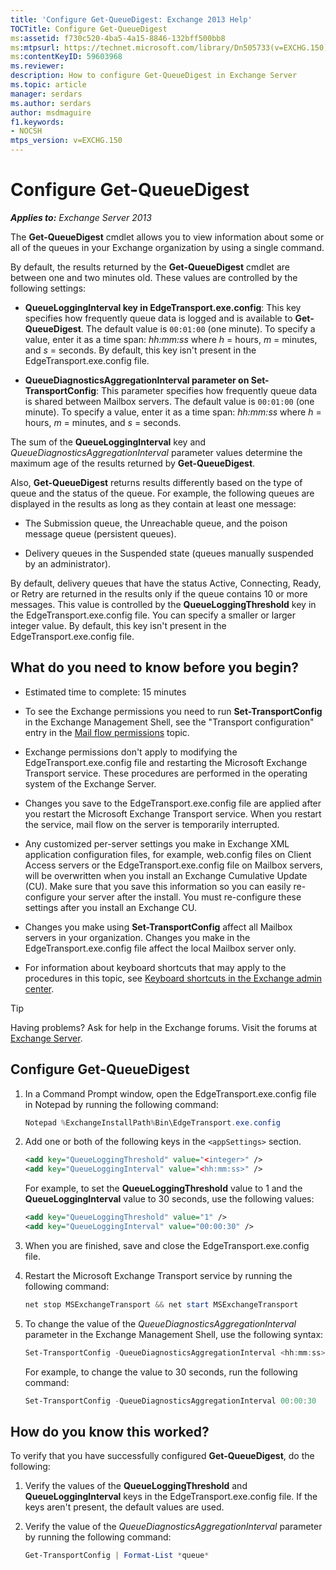 ```yaml
---
title: 'Configure Get-QueueDigest: Exchange 2013 Help'
TOCTitle: Configure Get-QueueDigest
ms:assetid: f730c520-4ba5-4a15-8846-132bff500bb8
ms:mtpsurl: https://technet.microsoft.com/library/Dn505733(v=EXCHG.150)
ms:contentKeyID: 59603968
ms.reviewer: 
description: How to configure Get-QueueDigest in Exchange Server
ms.topic: article
manager: serdars
ms.author: serdars
author: msdmaguire
f1.keywords:
- NOCSH
mtps_version: v=EXCHG.150
---
```


# Configure Get-QueueDigest

_**Applies to:** Exchange Server 2013_

The **Get-QueueDigest** cmdlet allows you to view information about some or all of the queues in your Exchange organization by using a single command.

By default, the results returned by the **Get-QueueDigest** cmdlet are between one and two minutes old. These values are controlled by the following settings:

- **QueueLoggingInterval key in EdgeTransport.exe.config**: This key specifies how frequently queue data is logged and is available to **Get-QueueDigest**. The default value is `00:01:00` (one minute). To specify a value, enter it as a time span: *hh:mm:ss* where *h* = hours, *m* = minutes, and *s* = seconds. By default, this key isn't present in the EdgeTransport.exe.config file.

- **QueueDiagnosticsAggregationInterval parameter on Set-TransportConfig**: This parameter specifies how frequently queue data is shared between Mailbox servers. The default value is `00:01:00` (one minute). To specify a value, enter it as a time span: *hh:mm:ss* where *h* = hours, *m* = minutes, and *s* = seconds.

The sum of the **QueueLoggingInterval** key and *QueueDiagnosticsAggregationInterval* parameter values determine the maximum age of the results returned by **Get-QueueDigest**.

Also, **Get-QueueDigest** returns results differently based on the type of queue and the status of the queue. For example, the following queues are displayed in the results as long as they contain at least one message:

- The Submission queue, the Unreachable queue, and the poison message queue (persistent queues).

- Delivery queues in the Suspended state (queues manually suspended by an administrator).

By default, delivery queues that have the status Active, Connecting, Ready, or Retry are returned in the results only if the queue contains 10 or more messages. This value is controlled by the **QueueLoggingThreshold** key in the EdgeTransport.exe.config file. You can specify a smaller or larger integer value. By default, this key isn't present in the EdgeTransport.exe.config file.

## What do you need to know before you begin?

- Estimated time to complete: 15 minutes

- To see the Exchange permissions you need to run **Set-TransportConfig** in the Exchange Management Shell, see the "Transport configuration" entry in the [Mail flow permissions](mail-flow-permissions-exchange-2013-help.md) topic.

- Exchange permissions don't apply to modifying the EdgeTransport.exe.config file and restarting the Microsoft Exchange Transport service. These procedures are performed in the operating system of the Exchange Server.

- Changes you save to the EdgeTransport.exe.config file are applied after you restart the Microsoft Exchange Transport service. When you restart the service, mail flow on the server is temporarily interrupted.

- Any customized per-server settings you make in Exchange XML application configuration files, for example, web.config files on Client Access servers or the EdgeTransport.exe.config file on Mailbox servers, will be overwritten when you install an Exchange Cumulative Update (CU). Make sure that you save this information so you can easily re-configure your server after the install. You must re-configure these settings after you install an Exchange CU.

- Changes you make using **Set-TransportConfig** affect all Mailbox servers in your organization. Changes you make in the EdgeTransport.exe.config file affect the local Mailbox server only.

- For information about keyboard shortcuts that may apply to the procedures in this topic, see [Keyboard shortcuts in the Exchange admin center](keyboard-shortcuts-in-the-exchange-admin-center-2013-help.md).

> [!TIP]
> Having problems? Ask for help in the Exchange forums. Visit the forums at [Exchange Server](https://social.technet.microsoft.com/forums/office/home?category=exchangeserver).

## Configure Get-QueueDigest

1. In a Command Prompt window, open the EdgeTransport.exe.config file in Notepad by running the following command:

    ```powershell
    Notepad %ExchangeInstallPath%Bin\EdgeTransport.exe.config
    ```

2. Add one or both of the following keys in the `<appSettings>` section.

    ```xml
    <add key="QueueLoggingThreshold" value="<integer>" />
    <add key="QueueLoggingInterval" value="<hh:mm:ss>" />
    ```

    For example, to set the **QueueLoggingThreshold** value to 1 and the **QueueLoggingInterval** value to 30 seconds, use the following values:

    ```xml
    <add key="QueueLoggingThreshold" value="1" />
    <add key="QueueLoggingInterval" value="00:00:30" />
    ```

3. When you are finished, save and close the EdgeTransport.exe.config file.

4. Restart the Microsoft Exchange Transport service by running the following command:

    ```powershell
    net stop MSExchangeTransport && net start MSExchangeTransport
    ```

5. To change the value of the *QueueDiagnosticsAggregationInterval* parameter in the Exchange Management Shell, use the following syntax:

    ```powershell
    Set-TransportConfig -QueueDiagnosticsAggregationInterval <hh:mm:ss>
    ```

    For example, to change the value to 30 seconds, run the following command:

    ```powershell
    Set-TransportConfig -QueueDiagnosticsAggregationInterval 00:00:30
    ```

## How do you know this worked?

To verify that you have successfully configured **Get-QueueDigest**, do the following:

1. Verify the values of the **QueueLoggingThreshold** and **QueueLoggingInterval** keys in the EdgeTransport.exe.config file. If the keys aren't present, the default values are used.

2. Verify the value of the *QueueDiagnosticsAggregationInterval* parameter by running the following command:

    ```powershell
    Get-TransportConfig | Format-List *queue*
    ```
